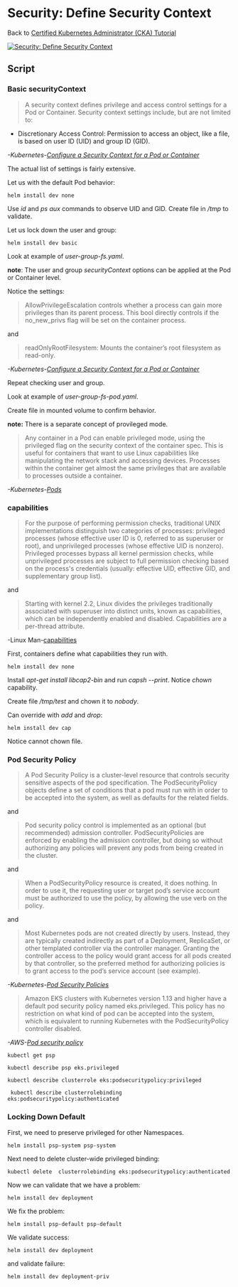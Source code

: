 # Security: Define Security Context

Back to [Certified Kubernetes Administrator (CKA) Tutorial](https://github.com/larkintuckerllc/k8s-cka-tutorial)

[![Security: Define Security Context](http://img.youtube.com/vi/XXXXX/0.jpg)]()

## Script

### Basic securityContext

> A security context defines privilege and access control settings for a Pod or Container. Security context settings include, but are not limited to:

* Discretionary Access Control: Permission to access an object, like a file, is based on user ID (UID) and group ID (GID).

*-Kubernetes-[Configure a Security Context for a Pod or Container](https://kubernetes.io/docs/tasks/configure-pod-container/security-context/)*

The actual list of settings is fairly extensive.

Let us with the default Pod behavior:

```plaintext
helm install dev none
```

Use *id* and *ps aux* commands to observe UID and GID. Create file in */tmp* to validate.

Let us lock down the user and group:

```plaintext
helm install dev basic
```

Look at example of *user-group-fs.yaml*.

**note**: The user and group *securityContext* options can be applied at the Pod or Container level.

Notice the settings:

> AllowPrivilegeEscalation controls whether a process can gain more privileges than its parent process. This bool directly controls if the no_new_privs flag will be set on the container process.

and

> readOnlyRootFilesystem: Mounts the container’s root filesystem as read-only.

*-Kubernetes-[Configure a Security Context for a Pod or Container](https://kubernetes.io/docs/tasks/configure-pod-container/security-context/)*

Repeat checking user and group.

Look at example of *user-group-fs-pod.yaml*.

Create file in mounted volume to confirm behavior.

**note:**  There is a separate concept of provileged mode.

> Any container in a Pod can enable privileged mode, using the privileged flag on the security context of the container spec. This is useful for containers that want to use Linux capabilities like manipulating the network stack and accessing devices. Processes within the container get almost the same privileges that are available to processes outside a container.

*-Kubernetes-[Pods](https://kubernetes.io/docs/concepts/workloads/pods/pod/)*

### capabilities

> For the purpose of performing permission checks, traditional UNIX
       implementations distinguish two categories of processes: privileged
       processes (whose effective user ID is 0, referred to as superuser or
       root), and unprivileged processes (whose effective UID is nonzero).
       Privileged processes bypass all kernel permission checks, while
       unprivileged processes are subject to full permission checking based
       on the process's credentials (usually: effective UID, effective GID,
       and supplementary group list).

and

 > Starting with kernel 2.2, Linux divides the privileges traditionally
       associated with superuser into distinct units, known as capabilities,
       which can be independently enabled and disabled.  Capabilities are a
       per-thread attribute.

-Linux Man-[capabilities](https://www.man7.org/linux/man-pages/man7/capabilities.7.html)

First, containers define what capabilities they run with.

```plaintext
helm install dev none
```

Install *apt-get install libcap2-bin*  and run *capsh --print*. Notice *chown* capability.

Create file */tmp/test* and chown it to *nobody*.

Can override with *add* and *drop*:

```plaintext
helm install dev cap
```

Notice cannot chown file.

### Pod Security Policy

> A Pod Security Policy is a cluster-level resource that controls security sensitive aspects of the pod specification. The PodSecurityPolicy objects define a set of conditions that a pod must run with in order to be accepted into the system, as well as defaults for the related fields.

and

> Pod security policy control is implemented as an optional (but recommended) admission controller. PodSecurityPolicies are enforced by enabling the admission controller, but doing so without authorizing any policies will prevent any pods from being created in the cluster.

and

> When a PodSecurityPolicy resource is created, it does nothing. In order to use it, the requesting user or target pod’s service account must be authorized to use the policy, by allowing the use verb on the policy.

and

> Most Kubernetes pods are not created directly by users. Instead, they are typically created indirectly as part of a Deployment, ReplicaSet, or other templated controller via the controller manager. Granting the controller access to the policy would grant access for all pods created by that controller, so the preferred method for authorizing policies is to grant access to the pod’s service account (see example).

*-Kubernetes-[Pod Security Policies](https://kubernetes.io/docs/concepts/policy/pod-security-policy/)*

> Amazon EKS clusters with Kubernetes version 1.13 and higher have a default pod security policy named eks.privileged. This policy has no restriction on what kind of pod can be accepted into the system, which is equivalent to running Kubernetes with the PodSecurityPolicy controller disabled.

*-AWS-[Pod security policy](https://docs.aws.amazon.com/eks/latest/userguide/pod-security-policy.html)*

```plaintext
kubectl get psp

kubectl describe psp eks.privileged

kubectl describe clusterrole eks:podsecuritypolicy:privileged

 kubectl describe clusterrolebinding eks:podsecuritypolicy:authenticated
```

### Locking Down Default

First, we need to preserve privileged for other Namespaces.

```plaintext
helm install psp-system psp-system
```

Next need to delete cluster-wide privileged binding:

```plaintext
kubectl delete  clusterrolebinding eks:podsecuritypolicy:authenticated
```

Now we can validate that we have a problem:

```plaintext
helm install dev deployment
```

We fix the problem:

```plaintext
helm install psp-default psp-default
```

We validate success:

```plaintext
helm install dev deployment
```

and validate failure:

```plaintext
helm install dev deployment-priv
```
